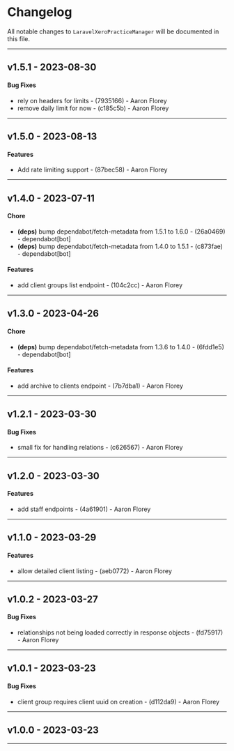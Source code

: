 # Changelog

All notable changes to `LaravelXeroPracticeManager` will be documented in this file.

- - -
## v1.5.1 - 2023-08-30
#### Bug Fixes
- rely on headers for limits - (7935166) - Aaron Florey
- remove daily limit for now - (c185c5b) - Aaron Florey

- - -

## v1.5.0 - 2023-08-13
#### Features
- Add rate limiting support - (87bec58) - Aaron Florey

- - -

## v1.4.0 - 2023-07-11
#### Chore
- **(deps)** bump dependabot/fetch-metadata from 1.5.1 to 1.6.0 - (26a0469) - dependabot[bot]
- **(deps)** bump dependabot/fetch-metadata from 1.4.0 to 1.5.1 - (c873fae) - dependabot[bot]
#### Features
- add client groups list endpoint - (104c2cc) - Aaron Florey

- - -

## v1.3.0 - 2023-04-26
#### Chore
- **(deps)** bump dependabot/fetch-metadata from 1.3.6 to 1.4.0 - (6fdd1e5) - dependabot[bot]
#### Features
- add archive to clients endpoint - (7b7dba1) - Aaron Florey

- - -

## v1.2.1 - 2023-03-30
#### Bug Fixes
- small fix for handling relations - (c626567) - Aaron Florey

- - -

## v1.2.0 - 2023-03-30
#### Features
- add staff endpoints - (4a61901) - Aaron Florey

- - -

## v1.1.0 - 2023-03-29
#### Features
- allow detailed client listing - (aeb0772) - Aaron Florey

- - -

## v1.0.2 - 2023-03-27
#### Bug Fixes
- relationships not being loaded correctly in response objects - (fd75917) - Aaron Florey

- - -

## v1.0.1 - 2023-03-23
#### Bug Fixes
- client group requires client uuid on creation - (d112da9) - Aaron Florey

- - -

## v1.0.0 - 2023-03-23

- - -

